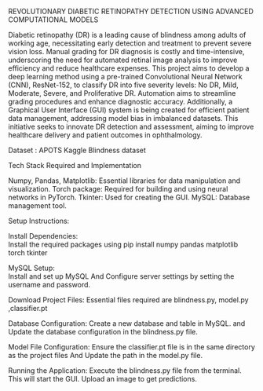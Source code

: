 REVOLUTIONARY DIABETIC RETINOPATHY DETECTION USING ADVANCED COMPUTATIONAL MODELS

Diabetic retinopathy (DR) is a leading cause of blindness among adults of working age, necessitating early detection and treatment to prevent severe vision loss. Manual grading for DR diagnosis is costly and time-intensive, underscoring the need for automated retinal image analysis to improve efficiency and reduce healthcare expenses.
This project aims to develop a deep learning method using a pre-trained Convolutional Neural Network (CNN), ResNet-152, to classify DR into five severity levels: No DR, Mild, Moderate, Severe, and Proliferative DR. Automation aims to streamline grading procedures and enhance diagnostic accuracy.
Additionally, a Graphical User Interface (GUI) system is being created for efficient patient data management, addressing model bias in imbalanced datasets. This initiative seeks to innovate DR detection and assessment, aiming to improve healthcare delivery and patient outcomes in ophthalmology.

Dataset : APOTS Kaggle Blindness dataset

Tech Stack Required and Implementation

Numpy, Pandas, Matplotlib: Essential libraries for data manipulation and visualization.
Torch package: Required for building and using neural networks in PyTorch.
Tkinter: Used for creating the GUI.
MySQL: Database management tool.

Setup Instructions:

Install Dependencies:  
Install the required packages using  pip install numpy pandas matplotlib torch tkinter 

MySQL Setup:  
Install and set up MySQL  And Configure server settings by setting the username and password.

Download Project Files: 
Essential files required are blindness.py, model.py ,classifier.pt

Database Configuration: 
Create a new database and table in MySQL. and Update the database configuration in the blindness.py file.

Model File Configuration: 
Ensure the classifier.pt file is in the same directory as the project files And Update the path in the model.py file.

Running the Application: 
Execute the blindness.py file from the terminal.
This will start the GUI. Upload an image to get predictions.
